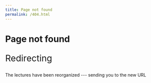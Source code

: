 ```yaml
---
title: Page not found
permalink: /404.html
---
```


<h1 class="sr-only">Page not found</h1>

<p style="font-size: 2em;">Redirecting</p>

<p class="loading">The lectures have been reorganized --- sending you to the new URL</p>

<br>

<script>
    
var redirects = new Map();

redirects.set('/about_py.html', 'https://python-programming.quantecon.org/about_py.html');
redirects.set('/getting_started.html', 'https://python-programming.quantecon.org/getting_started.html');
redirects.set('/python_by_example.html', 'https://python-programming.quantecon.org/python_by_example.html');
redirects.set('/functions.html', 'https://python-programming.quantecon.org/functions.html');
redirects.set('/python_essentials.html', 'https://python-programming.quantecon.org/python_essentials.html');
redirects.set('/oop_intro.html', 'https://python-programming.quantecon.org/oop_intro.html');
redirects.set('/python_oop.html', 'https://python-programming.quantecon.org/python_oop.html');
redirects.set('/need_for_speed.html', 'https://python-programming.quantecon.org/need_for_speed.html');
redirects.set('/numpy.html', 'https://python-programming.quantecon.org/numpy.html');
redirects.set('/matplotlib.html', 'https://python-programming.quantecon.org/matplotlib.html');
redirects.set('/scipy.html', 'https://python-programming.quantecon.org/scipy.html');
redirects.set('/numba.html', 'https://python-programming.quantecon.org/numba.html');
redirects.set('/parallelization.html', 'https://python-programming.quantecon.org/parallelization.html');
redirects.set('/pandas.html', 'https://python-programming.quantecon.org/pandas.html');
redirects.set('/writing_good_code.html', 'https://python-programming.quantecon.org/writing_good_code.html');
redirects.set('/python_advanced_features.html', 'https://python-programming.quantecon.org/python_advanced_features.html');
redirects.set('/debugging.html', 'https://python-programming.quantecon.org/debugging.html');
redirects.set('/geom_series.html', 'https://python-intro.quantecon.org/geom_series.html');
redirects.set('/linear_algebra.html', 'https://python-intro.quantecon.org/linear_algebra.html');
redirects.set('/complex_and_trig.html', 'https://python-intro.quantecon.org/complex_and_trig.html');
redirects.set('/lln_clt.html', 'https://python-intro.quantecon.org/lln_clt.html');
redirects.set('/heavy_tails.html', 'https://python-intro.quantecon.org/heavy_tails.html');
redirects.set('/mccall_model.html', 'https://python-intro.quantecon.org/mccall_model.html');
redirects.set('/mccall_model_with_separation.html', 'https://python-intro.quantecon.org/mccall_model_with_separation.html');
redirects.set('/mccall_fitted_vfi.html', 'https://python-intro.quantecon.org/mccall_fitted_vfi.html');
redirects.set('/mccall_correlated.html', 'https://python-intro.quantecon.org/mccall_correlated.html');
redirects.set('/career.html', 'https://python-intro.quantecon.org/career.html');
redirects.set('/jv.html', 'https://python-intro.quantecon.org/jv.html');
redirects.set('/markov_asset.html', 'https://python-intro.quantecon.org/markov_asset.html');
redirects.set('/harrison_kreps.html', 'https://python-intro.quantecon.org/harrison_kreps.html');
redirects.set('/pandas_panel.html', 'https://python-intro.quantecon.org/pandas_panel.html');
redirects.set('/ols.html', 'https://python-intro.quantecon.org/ols.html');
redirects.set('/mle.html', 'https://python-intro.quantecon.org/mle.html');
redirects.set('/odu.html', 'https://python-intro.quantecon.org/odu.html');
redirects.set('/wald_friedman.html', 'https://python-intro.quantecon.org/wald_friedman.html');
redirects.set('/exchangeable.html', 'https://python-intro.quantecon.org/exchangeable.html');
redirects.set('/likelihood_ratio_process.html', 'https://python-intro.quantecon.org/likelihood_ratio_process.html');
redirects.set('/scalar_dynam.html', 'https://python-intro.quantecon.org/scalar_dynam.html');
redirects.set('/ar1_processes.html', 'https://python-intro.quantecon.org/ar1_processes.html');
redirects.set('/finite_markov.html', 'https://python-intro.quantecon.org/finite_markov.html');
redirects.set('/inventory_dynamics.html', 'https://python-intro.quantecon.org/inventory_dynamics.html');
redirects.set('/linear_models.html', 'https://python-intro.quantecon.org/linear_models.html');
redirects.set('/samuelson.html', 'https://python-intro.quantecon.org/samuelson.html');
redirects.set('/kesten_processes.html', 'https://python-intro.quantecon.org/kesten_processes.html');
redirects.set('/wealth_dynamics.html', 'https://python-intro.quantecon.org/wealth_dynamics.html');
redirects.set('/kalman.html', 'https://python-intro.quantecon.org/kalman.html');
redirects.set('/short_path.html', 'https://python-intro.quantecon.org/short_path.html');
redirects.set('/lqcontrol.html', 'https://python-intro.quantecon.org/lqcontrol.html');
redirects.set('/perm_income.html', 'https://python-intro.quantecon.org/perm_income.html');
redirects.set('/perm_income_cons.html', 'https://python-intro.quantecon.org/perm_income_cons.html');
redirects.set('/lq_inventories.html', 'https://python-intro.quantecon.org/lq_inventories.html');
redirects.set('/schelling.html', 'https://python-intro.quantecon.org/schelling.html');
redirects.set('/lake_model.html', 'https://python-intro.quantecon.org/lake_model.html');
redirects.set('/rational_expectations.html', 'https://python-intro.quantecon.org/rational_expectations.html');
redirects.set('/re_with_feedback.html', 'https://python-intro.quantecon.org/re_with_feedback.html');
redirects.set('/markov_perf.html', 'https://python-intro.quantecon.org/markov_perf.html');
redirects.set('/uncertainty_traps.html', 'https://python-intro.quantecon.org/uncertainty_traps.html');
redirects.set('/aiyagari.html', 'https://python-intro.quantecon.org/aiyagari.html');
redirects.set('/optgrowth.html', 'https://python-intro.quantecon.org/optgrowth.html');
redirects.set('/optgrowth_fast.html', 'https://python-intro.quantecon.org/optgrowth_fast.html');
redirects.set('/coleman_policy_iter.html', 'https://python-intro.quantecon.org/coleman_policy_iter.html');
redirects.set('/egm_policy_iter.html', 'https://python-intro.quantecon.org/egm_policy_iter.html');
redirects.set('/ifp.html', 'https://python-intro.quantecon.org/ifp.html');
redirects.set('/lucas_model.html', 'https://python-advanced.quantecon.org/lucas_model.html');
redirects.set('/black_litterman.html', 'https://python-advanced.quantecon.org/black_litterman.html');
redirects.set('/von_neumann_model.html', 'https://python-advanced.quantecon.org/von_neumann_model.html');
redirects.set('/dyn_stack.html', 'https://python-advanced.quantecon.org/dyn_stack.html');
redirects.set('/calvo.html', 'https://python-advanced.quantecon.org/calvo.html');
redirects.set('/opt_tax_recur.html', 'https://python-advanced.quantecon.org/opt_tax_recur.html');
redirects.set('/amss.html', 'https://python-advanced.quantecon.org/amss.html');
redirects.set('/amss2.html', 'https://python-advanced.quantecon.org/amss2.html');
redirects.set('/amss3.html', 'https://python-advanced.quantecon.org/amss3.html');
redirects.set('/chang_ramsey.html', 'https://python-advanced.quantecon.org/chang_ramsey.html');
redirects.set('/chang_credible.html', 'https://python-advanced.quantecon.org/chang_credible.html');
redirects.set('/hs_recursive_models.html', 'https://python-advanced.quantecon.org/hs_recursive_models.html');
redirects.set('/growth_in_dles.html', 'https://python-advanced.quantecon.org/growth_in_dles.html');
redirects.set('/lucas_asset_pricing_dles.html', 'https://python-advanced.quantecon.org/lucas_asset_pricing_dles.html');
redirects.set('/irfs_in_hall_model.html', 'https://python-advanced.quantecon.org/irfs_in_hall_model.html');
redirects.set('/permanent_income_dles.html', 'https://python-advanced.quantecon.org/permanent_income_dles.html');
redirects.set('/rosen_schooling_model.html', 'https://python-advanced.quantecon.org/rosen_schooling_model.html');
redirects.set('/cattle_cycles.html', 'https://python-advanced.quantecon.org/cattle_cycles.html');
redirects.set('/hs_invertibility_example.html', 'https://python-advanced.quantecon.org/hs_invertibility_example.html');
redirects.set('/cons_news.html', 'https://python-advanced.quantecon.org/cons_news.html');
redirects.set('/smoothing.html', 'https://python-advanced.quantecon.org/smoothing.html');
redirects.set('/smoothing_tax.html', 'https://python-advanced.quantecon.org/smoothing_tax.html');
redirects.set('/robustness.html', 'https://python-advanced.quantecon.org/robustness.html');
redirects.set('/markov_jump_lq.html', 'https://python-advanced.quantecon.org/markov_jump_lq.html');
redirects.set('/tax_smoothing_1.html', 'https://python-advanced.quantecon.org/tax_smoothing_1.html');
redirects.set('/tax_smoothing_2.html', 'https://python-advanced.quantecon.org/tax_smoothing_2.html');
redirects.set('/tax_smoothing_3.html', 'https://python-advanced.quantecon.org/tax_smoothing_3.html');
redirects.set('/lqramsey .html', 'https://python-advanced.quantecon.org/lqramsey .html');
redirects.set('/rob_markov_perf.html', 'https://python-advanced.quantecon.org/rob_markov_perf.html');
redirects.set('/arellano.html', 'https://python-advanced.quantecon.org/arellano.html');
redirects.set('/matsuyama.html', 'https://python-advanced.quantecon.org/matsuyama.html');
redirects.set('/coase.html', 'https://python-advanced.quantecon.org/coase.html');
redirects.set('/arma.html', 'https://python-advanced.quantecon.org/arma.html');
redirects.set('/estspec.html', 'https://python-advanced.quantecon.org/estspec.html');
redirects.set('/additive_functionals.html', 'https://python-advanced.quantecon.org/additive_functionals.html');
redirects.set('/lu_tricks.html', 'https://python-advanced.quantecon.org/lu_tricks.html');
redirects.set('/classical_filtering.html', 'https://python-advanced.quantecon.org/classical_filtering.html');
redirects.set('/orth_proj.html', 'https://python-advanced.quantecon.org/orth_proj.html');
redirects.set('/stationary_densities.html', 'https://python-advanced.quantecon.org/stationary_densities.html');
redirects.set('/muth_kalman.html', 'https://python-advanced.quantecon.org/muth_kalman.html');
redirects.set('/discrete_dp.html', 'https://python-advanced.quantecon.org/discrete_dp.html');

var request = window.location.pathname;
var redirectURL = redirects.get(request);

var timer = setTimeout( function() {
    if ( redirectURL === undefined ) {
        window.location = '/';
    } else {
        window.location = redirectURL;
    }
}, 3000);

</script>

